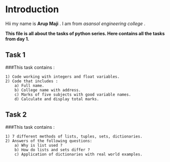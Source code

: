 # Introduction

Hii my name is **Arup Maji** . 
I am from *asansol engineering college* .  

**This file is all about the tasks of python series. Here contains all the tasks from day 1.**  

## Task 1  

###This task contains :  
 
	1) Code working with integers and float variables.  
	2) Code that includes :  
		a) Full name.  
		b) College name with address.  
		c) Marks of five subjects with good variable names.  
		d) Calculate and display total marks.  

## Task 2  

###This task contains :  
  
	1) 7 different methods of lists, tuples, sets, dictionaries.  
	2) Answers of the following questions:  
		a) Why is list used ?  
		b) How do lists and sets differ ?  
		c) Application of dictionaries with real world examples.  